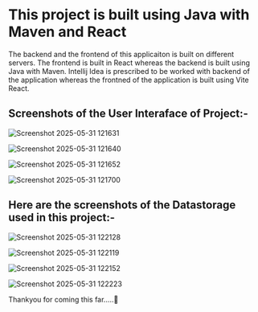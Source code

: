 <H1>This project is built using Java with Maven and React</H1>
<p>The backend and the frontend of this applicaiton is built on different servers. The frontend is built in React whereas the backend is built using Java with Maven. Intellij Idea is prescribed to be worked with backend of the application whereas the frontned of the application is built using Vite React.</p>
<h2>Screenshots of the User Interaface of Project:-</h2>

![Screenshot 2025-05-31 121631](https://github.com/user-attachments/assets/ee0e8511-ca8b-4de9-a43a-19cd08974cc3)

![Screenshot 2025-05-31 121640](https://github.com/user-attachments/assets/9457b47b-6364-4b5f-8905-471619b78e1f)

![Screenshot 2025-05-31 121652](https://github.com/user-attachments/assets/a0163917-60dc-4968-a946-5799aea7fb67)

![Screenshot 2025-05-31 121700](https://github.com/user-attachments/assets/ee7beb03-289c-4940-9342-10945314cff7)

<h2>Here are the screenshots of the Datastorage used in this project:- </h2>

![Screenshot 2025-05-31 122128](https://github.com/user-attachments/assets/b8adb0e1-824b-4bc4-993a-8234e62c67fc)

![Screenshot 2025-05-31 122119](https://github.com/user-attachments/assets/20832b52-759d-4021-b050-813a1ccaefc0)

![Screenshot 2025-05-31 122152](https://github.com/user-attachments/assets/4d3bcc82-7273-42db-ada6-d9f3f4c84e32)

![Screenshot 2025-05-31 122223](https://github.com/user-attachments/assets/61e8d2cb-f9bc-4391-b5a9-869f3ae91127)

<p>Thankyou for coming this far.....💯</p>
